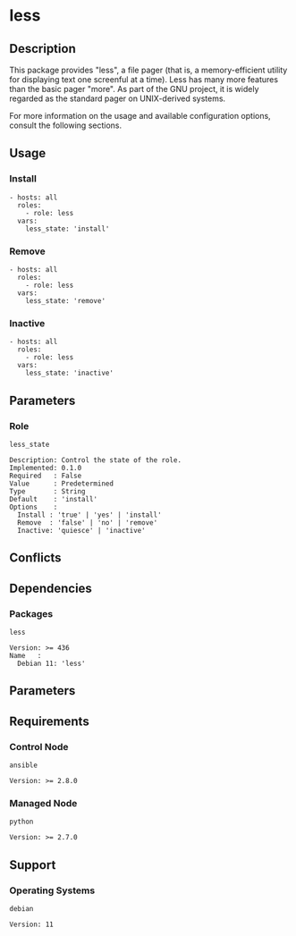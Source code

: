 # less

## Description

This package provides "less", a file pager (that is, a memory-efficient utility
for displaying text one screenful at a time). Less has many more features than
the basic pager "more". As part of the GNU project, it is widely regarded as the
standard pager on UNIX-derived systems.

For more information on the usage and available configuration options,
consult the following sections.

## Usage

### Install

```
- hosts: all
  roles:
    - role: less
  vars:
    less_state: 'install'
```

### Remove

```
- hosts: all
  roles:
    - role: less
  vars:
    less_state: 'remove'
```

### Inactive

```
- hosts: all
  roles:
    - role: less
  vars:
    less_state: 'inactive'
```

## Parameters

### Role

`less_state`

    Description: Control the state of the role.
    Implemented: 0.1.0
    Required   : False
    Value      : Predetermined
    Type       : String
    Default    : 'install'
    Options    :
      Install : 'true' | 'yes' | 'install'
      Remove  : 'false' | 'no' | 'remove'
      Inactive: 'quiesce' | 'inactive'

## Conflicts

## Dependencies

### Packages

`less`

    Version: >= 436
    Name   :
      Debian 11: 'less'

## Parameters

## Requirements

### Control Node

`ansible`

    Version: >= 2.8.0

### Managed Node

`python`

    Version: >= 2.7.0

## Support

### Operating Systems

`debian`

    Version: 11
